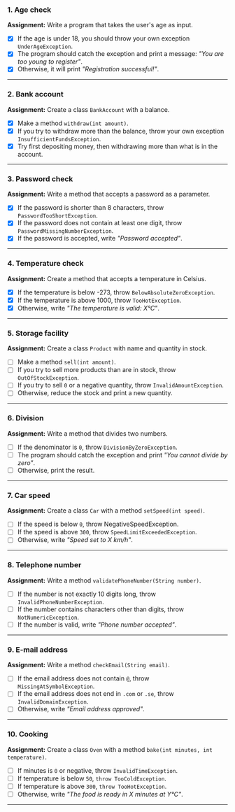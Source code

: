 ### 1. Age check
**Assignment:** Write a program that takes the user's age as input.
- [x] If the age is under 18, you should throw your own exception `UnderAgeException`.
- [x] The program should catch the exception and print a message: *"You are too young to register"*.
- [x] Otherwise, it will print *"Registration successful!"*.

---

### 2. Bank account
**Assignment:** Create a class `BankAccount` with a balance.
- [x] Make a method `withdraw(int amount)`.
- [x] If you try to withdraw more than the balance, throw your own exception `InsufficientFundsException`.
- [x] Try first depositing money, then withdrawing more than what is in the account.

---

### 3. Password check
**Assignment:** Write a method that accepts a password as a parameter.
- [x] If the password is shorter than 8 characters, throw `PasswordTooShortException`.
- [x] If the password does not contain at least one digit, throw `PasswordMissingNumberException`.
- [x] If the password is accepted, write *"Password accepted"*.

---

### 4. Temperature check
**Assignment:** Create a method that accepts a temperature in Celsius.
- [x] If the temperature is below -273, throw `BelowAbsoluteZeroException`.
- [x] If the temperature is above 1000, throw `TooHotException`.
- [x] Otherwise, write *"The temperature is valid: X°C"*.

---

### 5. Storage facility
**Assignment:** Create a class `Product` with name and quantity in stock.
- [ ] Make a method `sell(int amount)`.
- [ ] If you try to sell more products than are in stock, throw `OutOfStockException`.
- [ ] If you try to sell `0` or a negative quantity, throw `InvalidAmountException`.
- [ ] Otherwise, reduce the stock and print a new quantity.

---

### 6. Division
**Assignment:** Write a method that divides two numbers.
- [ ] If the denominator is `0`, throw `DivisionByZeroException`.
- [ ] The program should catch the exception and print *"You cannot divide by zero"*.
- [ ] Otherwise, print the result.

---

### 7. Car speed
**Assignment:** Create a class `Car` with a method `setSpeed(int speed)`.
- [ ] If the speed is below `0`, throw NegativeSpeedException.
- [ ] If the speed is above `300`, throw `SpeedLimitExceededException`.
- [ ] Otherwise, write *"Speed set to X km/h"*.

---

### 8. Telephone number
**Assignment:** Write a method `validatePhoneNumber(String number)`.
- [ ] If the number is not exactly 10 digits long, throw `InvalidPhoneNumberException`.
- [ ] If the number contains characters other than digits, throw `NotNumericException`.
- [ ] If the number is valid, write *"Phone number accepted"*.

---

### 9. E-mail address
**Assignment:** Write a method `checkEmail(String email)`.
- [ ] If the email address does not contain `@`, throw `MissingAtSymbolException`.
- [ ] If the email address does not end in `.com` or `.se`, throw `InvalidDomainException`.
- [ ] Otherwise, write *"Email address approved"*.

---

### 10. Cooking
**Assignment:** Create a class `Oven` with a method `bake(int minutes, int temperature)`.
- [ ] If minutes is `0` or negative, throw `InvalidTimeException`.
- [ ] If temperature is below `50`, `throw TooColdException`.
- [ ] If temperature is above `300`, `throw TooHotException`.
- [ ] Otherwise, write *"The food is ready in X minutes at Y°C"*.

---
